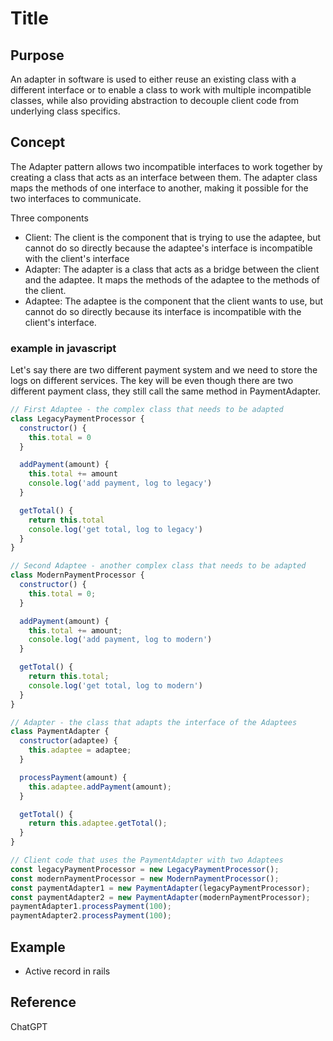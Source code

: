 # Title

## Purpose

An adapter in software is used to either reuse an existing class with a different interface or to enable a class to work with multiple incompatible classes, while also providing abstraction to decouple client code from underlying class specifics.

## Concept

The Adapter pattern allows two incompatible interfaces to work together by creating a class that acts as an interface between them. The adapter class maps the methods of one interface to another, making it possible for the two interfaces to communicate.

Three components

* Client: The client is the component that is trying to use the adaptee, but cannot do so directly because the adaptee's interface is incompatible with the client's interface
* Adapter: The adapter is a class that acts as a bridge between the client and the adaptee. It maps the methods of the adaptee to the methods of the client.
* Adaptee: The adaptee is the component that the client wants to use, but cannot do so directly because its interface is incompatible with the client's interface.

### example in javascript

Let's say there are two different payment system and we need to store the logs on different services. The key will be even though there are two different payment class, they still call the same method in PaymentAdapter.

```javascript
// First Adaptee - the complex class that needs to be adapted
class LegacyPaymentProcessor {
  constructor() {
    this.total = 0
  }

  addPayment(amount) {
    this.total += amount
    console.log('add payment, log to legacy')
  }

  getTotal() {
    return this.total
    console.log('get total, log to legacy')
  }
}

// Second Adaptee - another complex class that needs to be adapted
class ModernPaymentProcessor {
  constructor() {
    this.total = 0;
  }

  addPayment(amount) {
    this.total += amount;
    console.log('add payment, log to modern')
  }

  getTotal() {
    return this.total;
    console.log('get total, log to modern')
  }
}

// Adapter - the class that adapts the interface of the Adaptees
class PaymentAdapter {
  constructor(adaptee) {
    this.adaptee = adaptee;
  }

  processPayment(amount) {
    this.adaptee.addPayment(amount);
  }

  getTotal() {
    return this.adaptee.getTotal();
  }
}

// Client code that uses the PaymentAdapter with two Adaptees
const legacyPaymentProcessor = new LegacyPaymentProcessor();
const modernPaymentProcessor = new ModernPaymentProcessor();
const paymentAdapter1 = new PaymentAdapter(legacyPaymentProcessor);
const paymentAdapter2 = new PaymentAdapter(modernPaymentProcessor);
paymentAdapter1.processPayment(100);
paymentAdapter2.processPayment(100);
```

## Example

* Active record in rails

## Reference

ChatGPT
